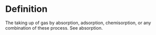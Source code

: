 # Definition

The taking up of gas by absorption, adsorption, chemisorption, or any
combination of these process. See absorption.
